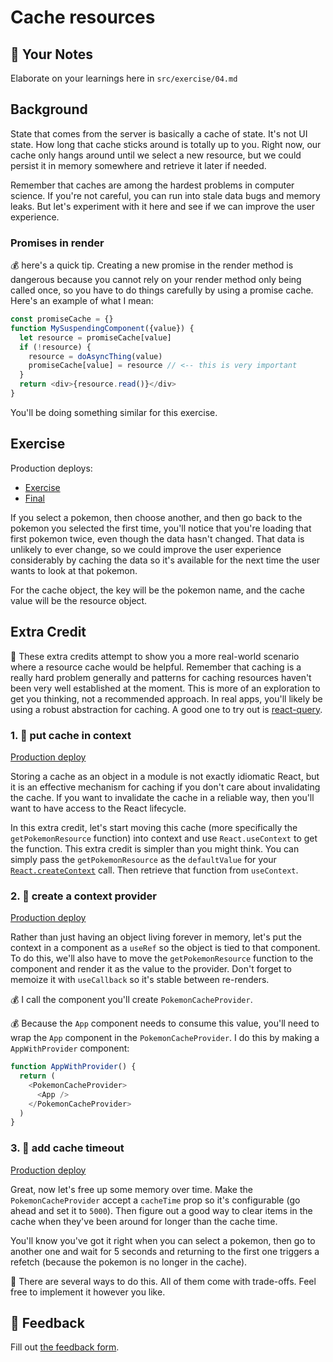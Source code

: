 # Cache resources

## 📝 Your Notes

Elaborate on your learnings here in `src/exercise/04.md`

## Background

State that comes from the server is basically a cache of state. It's not UI
state. How long that cache sticks around is totally up to you. Right now, our
cache only hangs around until we select a new resource, but we could persist it
in memory somewhere and retrieve it later if needed.

Remember that caches are among the hardest problems in computer science. If
you're not careful, you can run into stale data bugs and memory leaks. But let's
experiment with it here and see if we can improve the user experience.

### Promises in render

💰 here's a quick tip. Creating a new promise in the render method is dangerous
because you cannot rely on your render method only being called once, so you
have to do things carefully by using a promise cache. Here's an example of what
I mean:

```javascript
const promiseCache = {}
function MySuspendingComponent({value}) {
  let resource = promiseCache[value]
  if (!resource) {
    resource = doAsyncThing(value)
    promiseCache[value] = resource // <-- this is very important
  }
  return <div>{resource.read()}</div>
}
```

You'll be doing something similar for this exercise.

## Exercise

Production deploys:

- [Exercise](https://react-suspense.netlify.app/isolated/exercise/04.js)
- [Final](https://react-suspense.netlify.app/isolated/final/04.js)

If you select a pokemon, then choose another, and then go back to the pokemon
you selected the first time, you'll notice that you're loading that first
pokemon twice, even though the data hasn't changed. That data is unlikely to
ever change, so we could improve the user experience considerably by caching the
data so it's available for the next time the user wants to look at that pokemon.

For the cache object, the key will be the pokemon name, and the cache value will
be the resource object.

## Extra Credit

🦉 These extra credits attempt to show you a more real-world scenario where a
resource cache would be helpful. Remember that caching is a really hard problem
generally and patterns for caching resources haven't been very well established
at the moment. This is more of an exploration to get you thinking, not a
recommended approach. In real apps, you'll likely be using a robust abstraction
for caching. A good one to try out is
[react-query](https://github.com/tannerlinsley/react-query).

### 1. 💯 put cache in context

[Production deploy](https://react-suspense.netlify.app/isolated/final/04.extra-1.js)

Storing a cache as an object in a module is not exactly idiomatic React, but it
is an effective mechanism for caching if you don't care about invalidating the
cache. If you want to invalidate the cache in a reliable way, then you'll want
to have access to the React lifecycle.

In this extra credit, let's start moving this cache (more specifically the
`getPokemonResource` function) into context and use `React.useContext` to get
the function. This extra credit is simpler than you might think. You can simply
pass the `getPokemonResource` as the `defaultValue` for your
[`React.createContext`](https://reactjs.org/docs/context.html#reactcreatecontext)
call. Then retrieve that function from `useContext`.

### 2. 💯 create a context provider

[Production deploy](https://react-suspense.netlify.app/isolated/final/04.extra-2.js)

Rather than just having an object living forever in memory, let's put the
context in a component as a `useRef` so the object is tied to that component. To
do this, we'll also have to move the `getPokemonResource` function to the
component and render it as the value to the provider. Don't forget to memoize it
with `useCallback` so it's stable between re-renders.

💰 I call the component you'll create `PokemonCacheProvider`.

💰 Because the `App` component needs to consume this value, you'll need to wrap
the `App` component in the `PokemonCacheProvider`. I do this by making a
`AppWithProvider` component:

```javascript
function AppWithProvider() {
  return (
    <PokemonCacheProvider>
      <App />
    </PokemonCacheProvider>
  )
}
```

### 3. 💯 add cache timeout

[Production deploy](https://react-suspense.netlify.app/isolated/final/04.extra-3.js)

Great, now let's free up some memory over time. Make the `PokemonCacheProvider`
accept a `cacheTime` prop so it's configurable (go ahead and set it to `5000`).
Then figure out a good way to clear items in the cache when they've been around
for longer than the cache time.

You'll know you've got it right when you can select a pokemon, then go to
another one and wait for 5 seconds and returning to the first one triggers a
refetch (because the pokemon is no longer in the cache).

🦉 There are several ways to do this. All of them come with trade-offs. Feel
free to implement it however you like.

## 🦉 Feedback

Fill out
[the feedback form](https://ws.kcd.im/?ws=React%20Suspense%20%F0%9F%94%80&e=04%3A%20Cache%20resources&em=lethang7794%40gmail.com).

